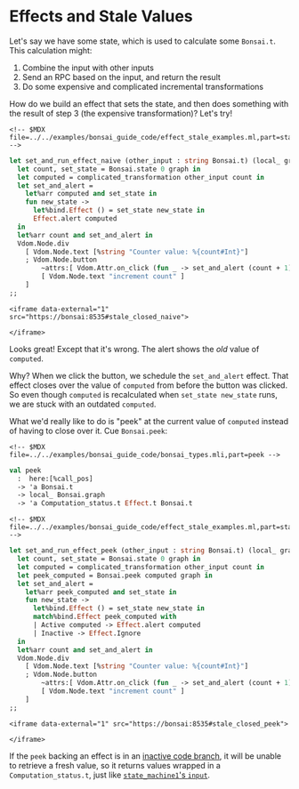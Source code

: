 # Effects and Stale Values

Let's say we have some state, which is used to calculate some
`Bonsai.t`. This calculation might:

1.  Combine the input with other inputs
2.  Send an RPC based on the input, and return the result
3.  Do some expensive and complicated incremental transformations

How do we build an effect that sets the state, and then does something
with the result of step 3 (the expensive transformation)? Let's try!

```{=html}
<!-- $MDX file=../../examples/bonsai_guide_code/effect_stale_examples.ml,part=stale_closed_naive -->
```
``` ocaml
let set_and_run_effect_naive (other_input : string Bonsai.t) (local_ graph) =
  let count, set_state = Bonsai.state 0 graph in
  let computed = complicated_transformation other_input count in
  let set_and_alert =
    let%arr computed and set_state in
    fun new_state ->
      let%bind.Effect () = set_state new_state in
      Effect.alert computed
  in
  let%arr count and set_and_alert in
  Vdom.Node.div
    [ Vdom.Node.text [%string "Counter value: %{count#Int}"]
    ; Vdom.Node.button
        ~attrs:[ Vdom.Attr.on_click (fun _ -> set_and_alert (count + 1)) ]
        [ Vdom.Node.text "increment count" ]
    ]
;;
```

```{=html}
<iframe data-external="1" src="https://bonsai:8535#stale_closed_naive">
```
```{=html}
</iframe>
```
Looks great! Except that it's wrong. The alert shows the *old* value of
`computed`.

Why? When we click the button, we schedule the `set_and_alert` effect.
That effect closes over the value of `computed` from before the button
was clicked. So even though `computed` is recalculated when
`set_state new_state` runs, we are stuck with an outdated `computed`.

What we'd really like to do is "peek" at the current value of `computed`
instead of having to close over it. Cue `Bonsai.peek`:

```{=html}
<!-- $MDX file=../../examples/bonsai_guide_code/bonsai_types.mli,part=peek -->
```
``` ocaml
val peek
  :  here:[%call_pos]
  -> 'a Bonsai.t
  -> local_ Bonsai.graph
  -> 'a Computation_status.t Effect.t Bonsai.t
```

```{=html}
<!-- $MDX file=../../examples/bonsai_guide_code/effect_stale_examples.ml,part=stale_closed_peek -->
```
``` ocaml
let set_and_run_effect_peek (other_input : string Bonsai.t) (local_ graph) =
  let count, set_state = Bonsai.state 0 graph in
  let computed = complicated_transformation other_input count in
  let peek_computed = Bonsai.peek computed graph in
  let set_and_alert =
    let%arr peek_computed and set_state in
    fun new_state ->
      let%bind.Effect () = set_state new_state in
      match%bind.Effect peek_computed with
      | Active computed -> Effect.alert computed
      | Inactive -> Effect.Ignore
  in
  let%arr count and set_and_alert in
  Vdom.Node.div
    [ Vdom.Node.text [%string "Counter value: %{count#Int}"]
    ; Vdom.Node.button
        ~attrs:[ Vdom.Attr.on_click (fun _ -> set_and_alert (count + 1)) ]
        [ Vdom.Node.text "increment count" ]
    ]
;;
```

```{=html}
<iframe data-external="1" src="https://bonsai:8535#stale_closed_peek">
```
```{=html}
</iframe>
```
If the `peek` backing an effect is in an [inactive code
branch](./lifecycles.mdx), it will be unable to retrieve a fresh value,
so it returns values wrapped in a `Computation_status.t`, just like
[`state_machine1`'s `input`](../guide/04-state.mdx).
